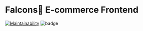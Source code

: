 # Falcons🦅 E-commerce Frontend
[![Maintainability](https://api.codeclimate.com/v1/badges/2ece08326b2c618ff225/maintainability)](https://codeclimate.com/github/atlp-rwanda/falcons-ec-fe/maintainability)   ![badge](https://img.shields.io/endpoint?url=https://gist.githubusercontent.com/rwamugema/06388a2aaa95de05123da63c13723654/raw/falcons-ce-fe_pull_4.json)
